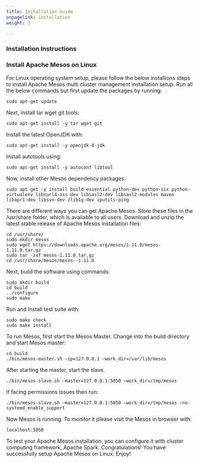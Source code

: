 ```yaml
---
title: Installation Guide
onpagelink: installation
weight: 3

---
```


### **Installation Instructions**

### Install Apache Mesos on Linux

For Linux operating system setup, please follow the below installions steps to install Apache Mesos multi cluster management installation setup. Run all the below commands but first update the packages by running:

    sudo apt-get update

Next, install tar wget git tools:

    sudo apt-get install -y tar wget git

Install the latest OpenJDK with:

    sudo apt-get install -y openjdk-8-jdk

Install autotools using:

    sudo apt-get install -y autoconf libtool

Now, install other Mesos dependency packages:

    sudo apt-get -y install build-essential python-dev python-six python-virtualenv libcurl4-nss-dev libsasl2-dev libsasl2-modules maven libapr1-dev libsvn-dev zlib1g-dev iputils-ping

There are different ways you can get Apache Mesos. Store these files in the /usr/share folder, which is available to all users. Download and unzip the latest stable release of Apache Mesos installation files:

    cd /usr/share/
    sudo mkdir mesos
    sudo wget https://downloads.apache.org/mesos/1.11.0/mesos-1.11.0.tar.gz
    sudo tar -zxf mesos-1.11.0.tar.gz
    cd /usr/share/mesos/mesos--1.11.0

Next, build the software using commands:

    sudo mkdir build
    cd build
    ../configure
    sudo make

Run and Install test suite with:

    sudo make check
    sudo make install

To run Mesos, first start the Mesos Master. Change into the build directory and start Mesos master:

    cd build 
    ./bin/mesos-master.sh –ip=127.0.0.1 –work_dir=/var/lib/mesos 

After starting the master, start the slave.

    ./bin/mesos-slave.sh –master=127.0.0.1:5050 –work_dir=/tmp/mesos

If facing permissions issues then run:

    ./bin/mesos-slave.sh –master=127.0.0.1:5050 –work_dir=/tmp/mesos –no-systemd_enable_support

Now Mesos is running. To monitor it please visit the Mesos in browser with:

    localhost:5050

To test your Apache Mesos installation, you can configure it with cluster computing framework, Apache Spark. Congratulations! You have successfully setup Apache Mesos on Linux. Enjoy!
